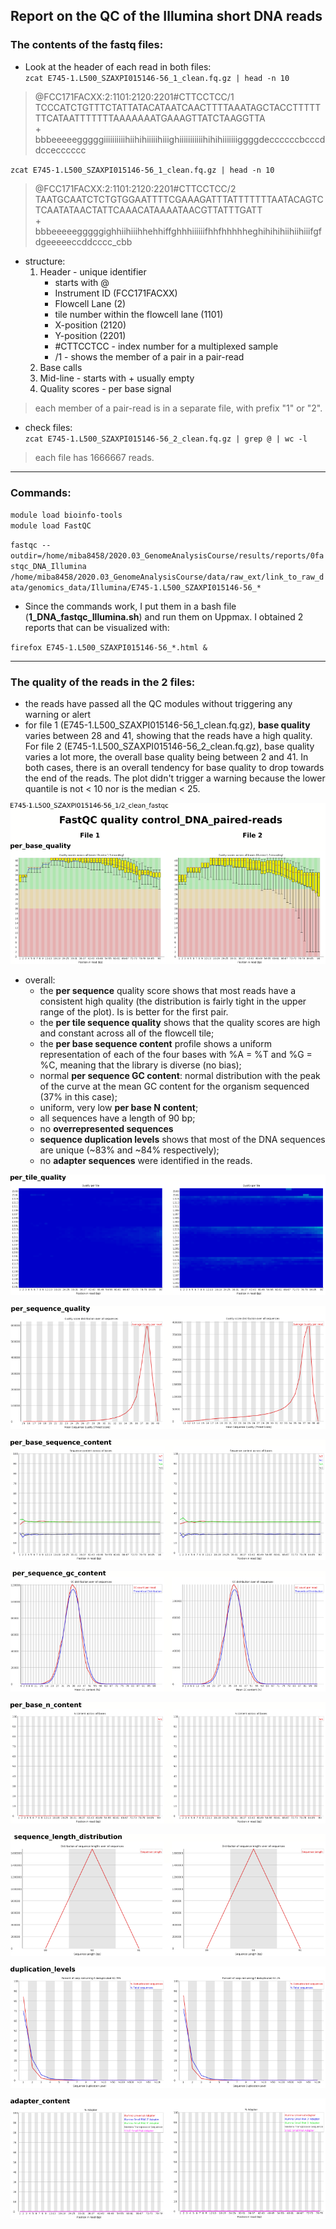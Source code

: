 ## Report on the QC of the Illumina short DNA reads  
### The contents of the fastq files:  
- Look at the header of each read in both files:  
`zcat E745-1.L500_SZAXPI015146-56_1_clean.fq.gz | head -n 10`  
  
>@FCC171FACXX:2:1101:2120:2201#CTTCCTCC/1
TCCCATCTGTTTCTATTATACATAATCAACTTTTAAATAGCTACCTTTTTTTCATAATTTTTTTAAAAAAATGAAAGTTATCTAAGGTTA  
\+  
bbbeeeeegggggiiiiiiiiiihiihihiiiiihiiighiiiiiiiiiiihihihiiiiiiiggggdeccccccbcccddccecccccc  
  
`zcat E745-1.L500_SZAXPI015146-56_1_clean.fq.gz | head -n 10`  
  
>@FCC171FACXX:2:1101:2120:2201#CTTCCTCC/2  
TAATGCAATCTCTGTGGAATTTTCGAAAGATTTATTTTTTTAATACAGTCTCAATATAACTATTCAAACATAAAATAACGTTATTTGATT  
\+  
bbbeeeeegggggighhiihiiihhehhiffghhhiiiiiifhhfhhhhheghihihihiihiihiiifgfdgeeeeeccddcccc_cbb   

- structure:  
    1. Header - unique identifier  
        - starts with @  
        - Instrument ID (FCC171FACXX)  
        - Flowcell Lane (2)
        - tile number within the flowcell lane (1101)
        - X-position (2120)
        - Y-position (2201)
        - #CTTCCTCC - index number for a multiplexed sample
        - /1 - shows the member of a pair in a pair-read
    2. Base calls   
    3. Mid-line - starts with + usually empty
    4. Quality scores - per base signal
     
> each member of a pair-read is in a separate file, with prefix "1" or "2".  
- check files:  
`zcat E745-1.L500_SZAXPI015146-56_2_clean.fq.gz | grep @ | wc -l`   
> each file has 1666667 reads.

***  
  
### Commands:  
  
`module load bioinfo-tools`   
`module load FastQC`  
  
`fastqc --outdir=/home/miba8458/2020.03_GenomeAnalysisCourse/results/reports/0fastqc_DNA_Illumina /home/miba8458/2020.03_GenomeAnalysisCourse/data/raw_ext/link_to_raw_data/genomics_data/Illumina/E745-1.L500_SZAXPI015146-56_*`  

- Since the commands work, I put them in a bash file (**1_DNA_fastqc_Illumina.sh**) and run them on Uppmax. I obtained 2 reports that can be visualized with:  
  
`firefox E745-1.L500_SZAXPI015146-56_*.html &`  
  
***  
  
### The quality of the reads in the 2 files:

- the reads have passed all the QC modules without triggering any warning or alert  
- for file 1 (E745-1.L500_SZAXPI015146-56_1_clean.fq.gz), **base quality** varies between 28 and 41, showing that the reads have a high quality. For file 2 (E745-1.L500_SZAXPI015146-56_2_clean.fq.gz), base quality varies a lot more, the overall base quality being between 2 and 41. In both cases, there is an overall tendency for base quality to drop towards the end of the reads. The plot didn't trigger a warning because the lower quantile is not < 10 nor is the median < 25.  
  
![New_dir_tree](https://github.com/FerallOut/2020.03_GenomeAnalysisCourse/blob/master/results/reports/1fastqc_DNA_Illumina/images/fastqc_Illumina_DNA_1base_qual.png)  

- overall: 
    - the **per sequence** quality score shows that most reads have a consistent high quality (the distribution is fairly tight in the upper range of the plot). Is is better for the first pair.
    - the **per tile sequence quality** shows that the quality scores are high and constant across all of the flowcell tile;  
    - the **per base sequence content** profile shows a uniform representation of each of the four bases with %A = %T and %G = %C, meaning that the library is diverse (no bias); 
    - normal **per sequence GC content**: normal distribution with the peak of the curve at the mean GC content for the organism sequenced (37% in this case);
    - uniform, very low **per base N content**;
    - all sequences have a length of 90 bp; 
    - no **overrepresented sequences** 
    - **sequence duplication levels** shows that most of the DNA sequences are unique (~83% and ~84% respectively);
    - no **adapter sequences** were identified in the reads.  
  
![New_dir_tree](https://github.com/FerallOut/2020.03_GenomeAnalysisCourse/blob/master/results/reports/1fastqc_DNA_Illumina/images/fastqc_Illumina_DNA_2tile_qual.png)    
  
![New_dir_tree](https://github.com/FerallOut/2020.03_GenomeAnalysisCourse/blob/master/results/reports/1fastqc_DNA_Illumina/images/fastqc_Illumina_DNA_3seq_qual.png)     
  
![New_dir_tree](https://github.com/FerallOut/2020.03_GenomeAnalysisCourse/blob/master/results/reports/1fastqc_DNA_Illumina/images/fastqc_Illumina_DNA_4base_content.png)     
  
![New_dir_tree](https://github.com/FerallOut/2020.03_GenomeAnalysisCourse/blob/master/results/reports/1fastqc_DNA_Illumina/images/fastqc_Illumina_DNA_5cg_content.png)      
  
![New_dir_tree](https://github.com/FerallOut/2020.03_GenomeAnalysisCourse/blob/master/results/reports/1fastqc_DNA_Illumina/images/fastqc_Illumina_DNA_6base_n_content.png)     
  
![New_dir_tree](https://github.com/FerallOut/2020.03_GenomeAnalysisCourse/blob/master/results/reports/1fastqc_DNA_Illumina/images/fastqc_Illumina_DNA_7length.png)      
  
![New_dir_tree](https://github.com/FerallOut/2020.03_GenomeAnalysisCourse/blob/master/results/reports/1fastqc_DNA_Illumina/images/fastqc_Illumina_DNA_8duplication.png)     
  
![New_dir_tree](https://github.com/FerallOut/2020.03_GenomeAnalysisCourse/blob/master/results/reports/1fastqc_DNA_Illumina/images/fastqc_Illumina_DNA_9adapters.png)     
  